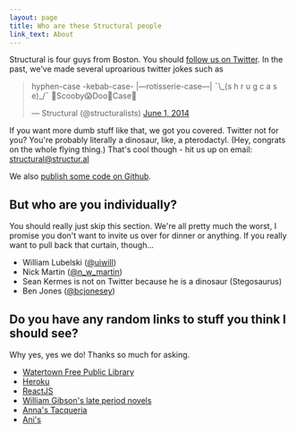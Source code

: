 ```yaml
---
layout: page
title: Who are these Structural people
link_text: About
---
```


Structural is four guys from Boston.  You should
[follow us on Twitter](http://twitter.com/structuralists).  In the past, we've
made several uproarious twitter jokes such as

<blockquote class="twitter-tweet" lang="en"><p>hyphen-case&#10;-kebab-case-&#10;|—rotisserie-case—|&#10;¯\_(s h r u g c a s e)_/¯&#10;👻Scooby😱Doo🔎Case🚓</p>&mdash; Structural (@structuralists) <a href="https://twitter.com/structuralists/status/473150223750266881">June 1, 2014</a></blockquote>
<script async src="//platform.twitter.com/widgets.js" charset="utf-8"></script>

If you want more dumb stuff like that, we got you covered.  Twitter not for you?
You're probably literally a dinosaur, like, a pterodactyl.  (Hey,
congrats on the whole flying thing.)  That's cool though - hit us up on
email: [structural@structur.al](mailto:structural@structur.al)

We also [publish some code on Github](https://github.com/Structural).

## But who are you individually?

You should really just skip this section.  We're all pretty much the worst, I
promise you don't want to invite us over for dinner or anything.  If you really
want to pull back that curtain, though...

* William Lubelski ([@uiwill](http://twitter.com/uiwill))
* Nick Martin ([@n_w_martin](http://twitter.com/n_w_martin))
* Sean Kermes is not on Twitter because he is a dinosaur (Stegosaurus)
* Ben Jones ([@bcjonesey](http://twitter.com/bcjonesey))

## Do you have any random links to stuff you think I should see?

Why yes, yes we do!  Thanks so much for asking.

* [Watertown Free Public Library](http://watertownlib.org/)
* [Heroku](http://watertownlib.org/)
* [ReactJS](https://facebook.github.io/react/)
* [William Gibson's late period novels](https://en.wikipedia.org/wiki/William_Gibson#Late_period_novels)
* [Anna's Tacqueria](http://www.annastaqueria.com/)
* [Ani's](http://anistakeout.com/)
